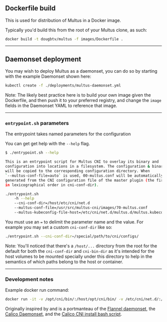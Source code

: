 #

## Dockerfile build

This is used for distribution of Multus in a Docker image.

Typically you'd build this from the root of your Multus clone, as such:

```bash
docker build -t dougbtv/multus -f images/Dockerfile .
```

---

## Daemonset deployment

You may wish to deploy Multus as a daemonset, you can do so by starting with the example Daemonset shown here:

```bash
kubectl create -f ./deployments/multus-daemonset.yml
```

Note: The likely best practice here is to build your own image given the Dockerfile, and then push it to your preferred registry, and change the `image` fields in the Daemonset YAML to reference that image.

---

### `entrypoint.sh` parameters

The entrypoint takes named parameters for the configuration

You can get get help with the `--help` flag.

```bash
$ ./entrypoint.sh --help

This is an entrypoint script for Multus CNI to overlay its binary and
configuration into locations in a filesystem. The configuration & binary file
will be copied to the corresponding configuration directory. When
`--multus-conf-file=auto` is used, 00-multus.conf will be automatically
generated from the CNI configuration file of the master plugin (the first file
in lexicographical order in cni-conf-dir).

./entrypoint.sh
    -h --help
    --cni-conf-dir=/host/etc/cni/net.d
    --multus-conf-file=/usr/src/multus-cni/images/70-multus.conf
    --multus-kubeconfig-file-host=/etc/cni/net.d/multus.d/multus.kubeconfig
```

You must use an `=` to delimit the parameter name and the value. For example you may set a custom `cni-conf-dir` like so:

```bash
./entrypoint.sh --cni-conf-dir=/special/path/to/cni/configs/
```

Note: You'll noticed that there's a `/host/...` directory from the root for the default for both the `cni-conf-dir` and `cni-bin-dir` as it's intended for the host volumes to be mounted specially under this directory to help in the semantics of which paths belong to the host or container.

---

### Development notes

Example docker run command:

```bash
docker run -it -v /opt/cni/bin/:/host/opt/cni/bin/ -v /etc/cni/net.d/:/host/etc/cni/net.d/ --entrypoint=/bin/bash dougbtv/multus
```

Originally inspired by and is a portmanteau of the [Flannel daemonset](https://github.com/coreos/flannel/blob/master/Documentation/kube-flannel.yml), the [Calico Daemonset](https://docs.projectcalico.org/manifests/calico.yaml), and the [Calico CNI install bash script](https://github.com/projectcalico/cni-plugin/blob/be4df4db2e47aa7378b1bdf6933724bac1f348d0/k8s-install/scripts/install-cni.sh#L104-L153).
